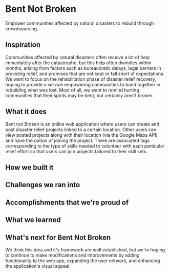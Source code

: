 # Bent Not Broken

Empower communities affected by natural disasters to rebuild through crowdsourcing.

## Inspiration

Communities affected by natural disasters often receive a lot of help immediately after the catastrophe, but this help often dwindles within months, arising from factors such as bureaucratic delays, legal barriers in providing relief, and promises that are not kept or fall short of expectations. We want to focus on the rehabilitation phase of disaster relief recovery, hoping to provide a service empowering communities to band together in rebuilding what was lost. Most of all, we want to remind hurting communities that their spirits may be bent, but certainly aren't broken.

## What it does

Bent not Broken is an online web application where users can create and post disaster relief projects linked to a certain location. Other users can view posted projects along with their location (via the Google Maps API) and have the option of joining the project. There are associated tags corresponding to the type of skills needed to volunteer with each particular relief effort so that users can join projects tailored to their skill sets.

## How we built it

## Challenges we ran into

## Accomplishments that we're proud of

## What we learned

## What's next for Bent Not Broken

We think this idea and it's framework are well established, but we're hoping to continue to make modifications and improvements by adding functionality to the web app, expanding the user network, and enhancing the application's visual appeal.
